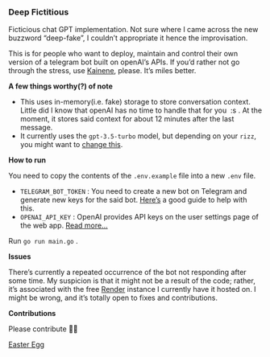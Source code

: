 
### Deep Fictitious

Ficticious chat GPT implementation.
Not sure where I came across the new buzzword “deep-fake”, I couldn’t appropriate it hence the improvisation.

This is for people who want to deploy, maintain and control their own version of a telegram bot built on openAI’s APIs. If you’d rather not go through the stress, use [Kainene](https://savant.holeyfox.co/), please. It’s miles better.

**A few things worthy(?) of note**

-   This uses in-memory(i.e. fake) storage to store conversation context. Little did I know that openAI has no time to handle that for you  :s . At the moment, it stores said context for about 12 minutes after the last message. 
-   It currently uses the `gpt-3.5-turbo` model, but depending on your `rizz`, you might want to [change this](https://github.com/youthtrouble/congenial-goggles/blob/71dbf12594eaf71bff9e1d5b7d83ad17a92e77fc/gpt/openAI.go#L58).

**How to run**

You need to copy the contents of the `.env.example` file into a new `.env` file.

-   `TELEGRAM_BOT_TOKEN` : You need to create a new bot on Telegram and generate new keys for the said bot. [Here’s](https://sendpulse.ng/knowledge-base/chatbot/telegram/create-telegram-chatbot) a good guide to help with this.
-   `OPENAI_API_KEY` : OpenAI provides API keys on the user settings page of the web app. [Read more…](https://www.windowscentral.com/software-apps/how-to-get-an-openai-api-key)

Run `go run main.go` .

**Issues**

There’s currently a repeated occurrence of the bot not responding after some time. My suspicion is that it might not be a result of the code; rather, it’s associated with the free [Render](https://render.com/) instance I currently have it hosted on. I might be wrong, and it’s totally open to fixes and contributions.

**Contributions**

Please contribute 🧎🏽

[Easter Egg](https://github.com/youthtrouble/congenial-goggles/blob/71dbf12594eaf71bff9e1d5b7d83ad17a92e77fc/gpt/openAI.go#L40)